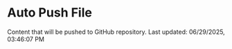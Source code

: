 # Auto Push File

Content that will be pushed to GitHub repository.
Last updated: 06/29/2025, 03:46:07 PM